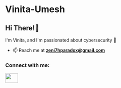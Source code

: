 # Vinita-Umesh
<h2>Hi There!👋</h2>

I'm Vinita, and I'm passionated about cybersecurity 🤞

- 📫 Reach me at **zeni7hparadox@gmail.com**

<h3 align="left">Connect with me:</h3>
<a href="https://www.linkedin.com/in/vinita-umesh-728a70206/" target="blank"><img align="center" src="https://cdn.jsdelivr.net/npm/simple-icons@3.0.1/icons/linkedin.svg"  height="30" width="40" /></a>
